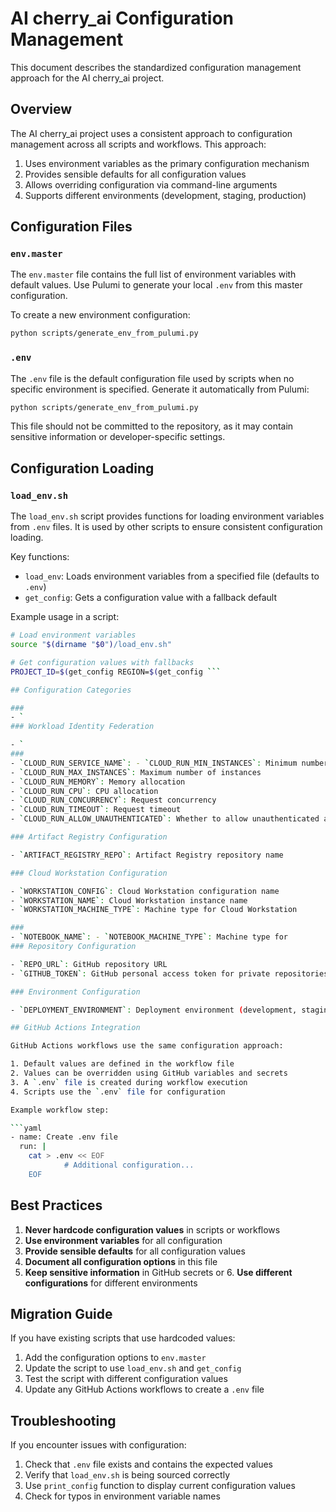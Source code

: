 # AI cherry_ai Configuration Management

This document describes the standardized configuration management approach for the AI cherry_ai project.

## Overview

The AI cherry_ai project uses a consistent approach to configuration management across all scripts and workflows. This approach:

1. Uses environment variables as the primary configuration mechanism
2. Provides sensible defaults for all configuration values
3. Allows overriding configuration via command-line arguments
4. Supports different environments (development, staging, production)

## Configuration Files

### `env.master`

The `env.master` file contains the full list of environment variables with default values. Use Pulumi to generate your local `.env` from this master configuration.

To create a new environment configuration:

```bash
python scripts/generate_env_from_pulumi.py
```

### `.env`

The `.env` file is the default configuration file used by scripts when no specific environment is specified. Generate it automatically from Pulumi:

```bash
python scripts/generate_env_from_pulumi.py
```

This file should not be committed to the repository, as it may contain sensitive information or developer-specific settings.

## Configuration Loading

### `load_env.sh`

The `load_env.sh` script provides functions for loading environment variables from `.env` files. It is used by other scripts to ensure consistent configuration loading.

Key functions:

- `load_env`: Loads environment variables from a specified file (defaults to `.env`)
- `get_config`: Gets a configuration value with a fallback default

Example usage in a script:

```bash
# Load environment variables
source "$(dirname "$0")/load_env.sh"

# Get configuration values with fallbacks
PROJECT_ID=$(get_config REGION=$(get_config ```

## Configuration Categories

###
- `
### Workload Identity Federation

- `
###
- `CLOUD_RUN_SERVICE_NAME`: - `CLOUD_RUN_MIN_INSTANCES`: Minimum number of instances
- `CLOUD_RUN_MAX_INSTANCES`: Maximum number of instances
- `CLOUD_RUN_MEMORY`: Memory allocation
- `CLOUD_RUN_CPU`: CPU allocation
- `CLOUD_RUN_CONCURRENCY`: Request concurrency
- `CLOUD_RUN_TIMEOUT`: Request timeout
- `CLOUD_RUN_ALLOW_UNAUTHENTICATED`: Whether to allow unauthenticated access

### Artifact Registry Configuration

- `ARTIFACT_REGISTRY_REPO`: Artifact Registry repository name

### Cloud Workstation Configuration

- `WORKSTATION_CONFIG`: Cloud Workstation configuration name
- `WORKSTATION_NAME`: Cloud Workstation instance name
- `WORKSTATION_MACHINE_TYPE`: Machine type for Cloud Workstation

###
- `NOTEBOOK_NAME`: - `NOTEBOOK_MACHINE_TYPE`: Machine type for
### Repository Configuration

- `REPO_URL`: GitHub repository URL
- `GITHUB_TOKEN`: GitHub personal access token for private repositories

### Environment Configuration

- `DEPLOYMENT_ENVIRONMENT`: Deployment environment (development, staging, production)

## GitHub Actions Integration

GitHub Actions workflows use the same configuration approach:

1. Default values are defined in the workflow file
2. Values can be overridden using GitHub variables and secrets
3. A `.env` file is created during workflow execution
4. Scripts use the `.env` file for configuration

Example workflow step:

```yaml
- name: Create .env file
  run: |
    cat > .env << EOF
            # Additional configuration...
    EOF
```

## Best Practices

1. **Never hardcode configuration values** in scripts or workflows
2. **Use environment variables** for all configuration
3. **Provide sensible defaults** for all configuration values
4. **Document all configuration options** in this file
5. **Keep sensitive information** in GitHub secrets or 6. **Use different configurations** for different environments

## Migration Guide

If you have existing scripts that use hardcoded values:

1. Add the configuration options to `env.master`
2. Update the script to use `load_env.sh` and `get_config`
3. Test the script with different configuration values
4. Update any GitHub Actions workflows to create a `.env` file

## Troubleshooting

If you encounter issues with configuration:

1. Check that `.env` file exists and contains the expected values
2. Verify that `load_env.sh` is being sourced correctly
3. Use `print_config` function to display current configuration values
4. Check for typos in environment variable names
